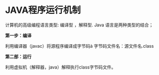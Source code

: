 # JAVA程序运行机制

计算机的高级编程语言类型: 编译型 ，解释型. Java 语言是两种类型的结合；

**第一步：编译**

利用编译器（javac）将源程序编译成字节码à 字节码文件名：源文件名.class

**第二部：运行**

利用虚拟机（解释器，java）解释执行class字节码文件。